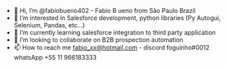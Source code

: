 - 👋 Hi, I’m @fabiobueno402 - Fabio B ueno from São Paulo Brazil
- 👀 I’m interested in Salesforce development, python libraries (Py Autogui, Selenium, Pandas, etc...)
- 🌱 I’m currently learning salesforce integration to third party application
- 💞️ I’m looking to collaborate on B2B prospection automation
- 📫 How to reach me fabio_xx@hotmail.com - discord foguinho#0012 whatsApp +55 11 966183333

<!---
fabiobueno402/fabiobueno402 is a ✨ special ✨ repository because its `README.md` (this file) appears on your GitHub profile.
You can click the Preview link to take a look at your changes.
--->
